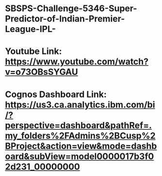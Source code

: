 # SBSPS-Challenge-5346-Super-Predictor-of-Indian-Premier-League-IPL-
# Youtube Link: https://www.youtube.com/watch?v=o73OBsSYGAU
# Cognos Dashboard Link: https://us3.ca.analytics.ibm.com/bi/?perspective=dashboard&pathRef=.my_folders%2FAdmins%2BCusp%2BProject&action=view&mode=dashboard&subView=model0000017b3f02d231_00000000
